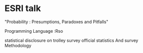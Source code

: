 ESRI talk
=================

"Probability : Presumptions, Paradoxes and Pitfalls" 

Programming Language :Rso

statistical disclosure on trolley
survey
official statistics And survey Methodology
